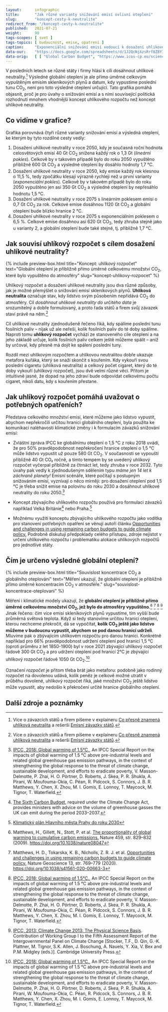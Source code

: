 ```yaml
---
layout:      infographic
title:       "Jak různé varianty snižování emisí ovlivní oteplení"
slug:        "koncept-cesty-k-neutralite"
redirect_from: "/koncept-cesty-k-neutralite"
published:   2021-07-21
weight:      90
tags-scopes: [ svet ]
tags-topics: [ budoucnost, emise, opatreni ]
caption:     "Exponenciální snižování emisí vedoucí k dosažení uhlíkové neutrality v roce 2075 způsobí stejné globální oteplení jako lineární snižování emisí, které povede k uhlíkové neutralitě v roce 2050. Jinými slovy: z hlediska diskuze nad opatřeními spojenými se snižováním emisí je celkový uhlíkový rozpočet mnohem důležitější než datum dosažení uhlíkové neutrality."
data-our:    "https://docs.google.com/spreadsheets/d/1J2QcNjXzsRrf8Z8Y3Xh41R_EHlqYKt6CAuN1NUPg2K0/edit?usp=sharing"
data-orig:   [ [ "Global Carbon Budget", "https://www.icos-cp.eu/science-and-impact/global-carbon-budget/2020" ], [ "IPCC SR15", "https://www.ipcc.ch/site/assets/uploads/sites/2/2019/06/SR15_Full_Report_Low_Res.pdf#page=122" ] ]
---
```


V posledních letech se různé státy i firmy hlásí k cíli dosáhnout uhlíkové neutrality.[^11] Výsledné globální oteplení je ale přímo úměrné celkovým vypuštěným emisím skleníkových plynů a datum, kdy vypustíme poslední tunu CO<sub>2</sub>, není pro toto výsledné oteplení určující. Tato grafika pomáhá objasnit, proč je pro úvahy o snižování emisí a s nimi související politická rozhodnutí mnohem vhodnější koncept uhlíkového rozpočtu než koncept uhlíkové neutrality.

## Co vidíme v grafice?

Grafika porovnává čtyři různé varianty snižování emisí a výsledná oteplení, ke kterým by tyto rozdílné cesty vedly:

1. Dosažení uhlíkové neutrality v roce 2050, kdy je současná roční hodnota celosvětových emisí 40 Gt CO<sub>2</sub> snížena každý rok o 1,3 Gt (*lineární pokles*). Celkově by v takovém případě bylo do roku 2050 vypuštěno přibližně 600 Gt CO<sub>2</sub> a výsledné oteplení by dosáhlo hodnoty 1,7 °C.
2. Dosažení uhlíkové neutrality v roce 2050, kdy emise každý rok klesnou o 11,5 %, tedy zpočátku klesají výrazně rychleji než u první varianty (*exponenciální pokles*). Celkově by v takovém případě bylo do roku 2050 vypuštěno jen asi 350 Gt CO<sub>2</sub> a výsledné oteplení by nepřesáhlo hodnotu 1,5 °C.
3. Dosažení uhlíkové neutrality v roce 2075 s lineárním poklesem emisí o 0,7 Gt CO<sub>2</sub> za rok. Celkové emise dosáhnou 1120 Gt CO<sub>2</sub> a globální oteplení bude blízko hranice 2 °C.
4. Dosažení uhlíkové neutrality v roce 2075 s exponenciálním poklesem o 6,5 %. Celkové emise dosáhnou asi 620 Gt CO<sub>2</sub>, tedy zhruba stejně jako u varianty 2, a globální oteplení bude také stejné, tj. přibližně 1,7 °C.

## Jak souvisí uhlíkový rozpočet s cílem dosažení uhlíkové neutrality?

{% include preview-box.html
    title="Koncept: uhlíkový rozpočet"
    text="Globální oteplení je přibližně přímo úměrné celkovému množství CO<sub>2</sub>, které bylo vypuštěno do atmosféry"
    slug="koncept-uhlikovy-rozpocet"
%}

Uhlíkový rozpočet a dosažení uhlíkové neutrality jsou dva různé způsoby, jak je možné přemýšlet o snižování emisí skleníkových plynů. **Uhlíková neutralita** označuje stav, kdy lidstvo svým působením nepřidává CO<sub>2</sub> do atmosféry. Cíl *dosáhnout uhlíkové neutrality do určitého data* je srozumitelný a dobře formulovaný, a proto řada států a firem svůj závazek staví právě na něm.[^11]

Cíl uhlíkové neutrality zjednodušeně řečeno říká, kdy spálíme poslední tunu fosilních paliv – nijak už ale neřeší, kolik fosilních paliv do té doby spálíme. Naproti tomu **uhlíkový rozpočet** vychází ze stanoveného cíle oteplení a na jeho základě určuje, kolik fosilních paliv celkem ještě můžeme spálit – aniž by určoval, kdy přesně má dojít ke spálení poslední tuny.

Rozdíl mezi uhlíkovým rozpočtem a uhlíkovou neutralitou dobře ukazuje metafora kuřáka, který se snaží skončit s kouřením. Kdy vykouří svou poslední cigaretu (uhlíková neutralita) a celkový počet cigaret, který do té doby vykouří (uhlíkový rozpočet), jsou dvě velmi různé věci. Přitom je intuitivně jasné, že dopad na jeho zdraví bude odpovídat celkovému počtu cigaret, nikoli datu, kdy s kouřením přestane.

## Jak uhlíkový rozpočet pomáhá uvažovat o potřebných opatřeních?

Představa celkového množství emisí, které můžeme jako lidstvo vypustit, abychom nepřekročili určitou hranici globálního oteplení, byla použita ke komunikaci naléhavosti klimatické změny i k formulacím závazků snižování emisí:

* Zvláštní zpráva IPCC ke globálnímu oteplení o 1,5 °C z roku 2018 uvádí, že pro 50% pravděpodobnost nepřekročení hranice oteplení o 1,5 °C může lidstvo vypustit už pouze 580 Gt CO<sub>2</sub>. V současnosti se vypouští přibližně 40 Gt CO₂ ročně, a tímto tempem by se uvedený uhlíkový rozpočet vyčerpal přibližně za čtrnáct let, tedy zhruba v roce 2032. Tyto úvahy pak vedly k zjednodušeným sdělením typu *máme jen 14 let k záchraně planety!* Emisní scénáře, které počítají s postupným snižováním emisí, vyznívají o něco mírněji: pro dosažení oteplení pod 1,5 °C je třeba snížit emise na polovinu do roku 2030 a dosáhnout uhlíkové neutrality do roku 2050.[^56]

* Koncept zbývajícího uhlíkového rozpočtu používá pro formulaci závazků například Velká Británie[^88] nebo Praha.[^89]

* Možnému využití konceptu zbývajícího uhlíkového rozpočtu jako vodítka pro stanovení potřebných opatření se věnují autoři článku [Opportunities and challenges in using remaining carbon budgets to guide climate policy.](https://www.nature.com/articles/s41561-020-00663-3) Podrobně diskutují předpoklady celého přístupu, zdroje nejistot v určení uhlíkového rozpočtu i problematiku alokace uhlíkových rozpočtů pro jednotlivé státy.

## Čím je určeno výsledné globální oteplení?

{% include preview-box.html
    title="Souvislost koncentrace CO<sub>2</sub> a globálního oteplování"
    text="Měření ukazují, že globální oteplení je přibližně přímo úměrné koncentracím CO<sub>2</sub> v atmosféře."
    slug="souvislost-koncentrace-oteplovani"
%}

Měření i klimatické modely ukazují, že **globální oteplení je přibližně přímo úměrné celkovému množství CO<sub>2</sub>, jež bylo do atmosféry vypuštěno**.[^58] [^55] [^56] [^57] Jinak řečeno: čím více emisí skleníkových plynů vypustíme, tím vyšší bude průměrná světová teplota. Když si tedy stanovíme určitou hranici oteplení, kterou nechceme překročit, dá se vypočítat, **kolik CO<sub>2</sub> ještě jako lidstvo můžeme v budoucnu vypustit, abychom se pod danou hranicí udrželi**. Mluvíme pak o zbývajícím uhlíkovém rozpočtu pro danou hranici. Konkrétně například pro 66% pravděpodobnost udržení oteplení pod hranicí 1,5 °C (oproti průměru z let 1850-1900) byl v roce 2021 zbývající uhlíkový rozpočet řádově 300 Gt CO<sub>2</sub> a pro udržení oteplení pod hranicí 2°C je zbývající uhlíkový rozpočet řádově 1050 Gt CO<sub>2</sub>.[^56]

Označení *rozpočet* je přitom třeba brát jako metaforu: podobně jako rodinný rozpočet na dovolenou udává, kolik peněz je celkově možné utratit v průběhu dovolené, uhlíkový rozpočet říká, jaké množství CO<sub>2</sub> ještě lidstvo může vypustit, aby nedošlo k překročení určité hranice globálního oteplení.

## Další zdroje a poznámky

[^11]: Více o závazcích států a firem píšeme v explaineru [Co přesně znamená uhlíková neutralita](/explainery/uhlikova-neutralita) a rešerši [Emisní závazky států](/studie/2021-reserse-zavazky-statu).

[^55]: Matthews, H. D., Tokarska, K. B., Nicholls, Z. R. J. et al. [Opportunities and challenges in using remaining carbon budgets to guide climate policy.](https://www.nature.com/articles/s41561-020-00663-3) Nature Geoscience 13, str. 769–779 (2020). https://doi.org/10.1038/s41561-020-00663-3

[^56]: [IPCC, 2018: Global warming of 1.5°C.](https://www.ipcc.ch/site/assets/uploads/sites/2/2019/06/SR15_Full_Report_Low_Res.pdf), An IPCC Special Report on the impacts of global warming of 1.5 °C above pre-industrial levels and related global greenhouse gas emission pathways, in the context of strengthening the global response to the threat of climate change, sustainable development, and efforts to eradicate poverty, V. Masson-Delmotte, P. Zhai, H. O. Pörtner, D. Roberts, J. Skea, P. R. Shukla, A. Pirani, W. Moufouma-Okia, C. Péan, R. Pidcock, S. Connors, J. B. R. Matthews, Y. Chen, X. Zhou, M. I. Gomis, E. Lonnoy, T. Maycock, M. Tignor, T. Waterfield.

[^57]:  [IPCC, 2013: Climate Change 2013: The Physical Science Basis](https://www.ipcc.ch/report/ar5/wg1/). Contribution of Working Group I to the Fifth Assessment Report of the Intergovernmental Panel on Climate Change [Stocker, T.F., D. Qin, G.-K. Plattner, M. Tignor, S.K. Allen, J. Boschung, A. Nauels, Y. Xia, V. Bex and P.M. Midgley (eds.)]. Cambridge University Press.

[^58]: Matthews, H., Gillett, N., Stott, P. et al. [The proportionality of global warming to cumulative carbon emissions.](https://www.researchgate.net/publication/26282499_The_proportionality_of_global_warming_to_cumulative_carbon_emissions) Nature 459, str. 829–832 (2009). https://doi.org/10.1038/nature08047

[^59]: R. Millar, M. Allen, J. Rogelj, P. Friedlingstein, [The cumulative carbon budget and its implications](https://doi.org/10.1093/oxrep/grw009), Oxford Review of Economic Policy, Volume 32, Issue 2, SUMMER 2016, str. 323–342. https://doi.org/10.1093/oxrep/grw009

[^88]: [The Sixth Carbon Budget](https://www.theccc.org.uk/publication/sixth-carbon-budget/), required under the Climate Change Act, provides ministers with advice on the volume of greenhouse gasses the UK can emit during the period 2033–2037.

[^89]: [Klimatický plán Hlavního města Prahy do roku 2030](https://www.praha.eu/jnp/cz/o_meste/magistrat/tiskovy_servis/tiskove_zpravy/praha_nasla_cestu_k_uhlikove_neutralite.html)
